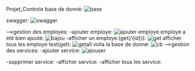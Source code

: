  Projet_Controle
base de donné:
![base](https://github.com/safae12-1/Projet_Controle/assets/124156186/c7ab6b43-ac4d-47d8-9ab5-090f915ef252)

swagger:
![swagger](https://github.com/safae12-1/Projet_Controle/assets/124156186/a64cb91c-20f2-496a-8830-5c6e42388d9f)


-->gestion des employes:
-ajouter employe:
![ajouter employe](https://github.com/safae12-1/Projet_Controle/assets/124156186/33888120-f6ca-46cf-bb83-abc48afbf518)
employe a été bien ajouté:
![bajou](https://github.com/safae12-1/Projet_Controle/assets/124156186/dccd4621-2101-4df9-bbd3-f22003a6fc06)
-afficher un employe:(get(/{id})):
![get](https://github.com/safae12-1/Projet_Controle/assets/124156186/23e17313-ba26-47e4-be06-833b7f749c0a)
afficher tous les employe test(get):
![getall](https://github.com/safae12-1/Projet_Controle/assets/124156186/208e960b-eef2-46d5-926b-a5806d697018)
voila la base de donné:
![cb](https://github.com/safae12-1/Projet_Controle/assets/124156186/8ad850c3-d5e1-4379-a48b-fddf6513bdfe)
-->gestion des services:
-ajouter service:
![ajouser](https://github.com/safae12-1/Projet_Controle/assets/124156186/38ef7a43-52ed-45cb-a9e4-daa05feabf87)

-supprimer service:
-afficher service:
-afficher tous les service:

